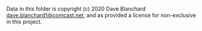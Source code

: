 Data in this folder is copyright (c) 2020 Dave Blanchard <dave.blanchard1@comcast.net>, and as provided a license for non-exclusive in this project.
